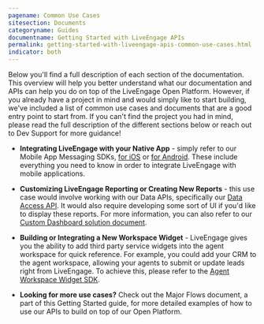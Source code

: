 ```yaml
---
pagename: Common Use Cases
sitesection: Documents
categoryname: Guides
documentname: Getting Started with LiveEngage APIs
permalink: getting-started-with-liveengage-apis-common-use-cases.html
indicator: both
---
```


Below you'll find a full description of each section of the documentation. This overview will help you better understand what our documentation and APIs can help you do on top of the LiveEngage Open Platform. However, if you already have a project in mind and would simply like to start building, we've included a list of common use cases and documents that are a good entry point to start from. If you can't find the project you had in mind, please read the full description of the different sections below or reach out to Dev Support for more guidance!

* **Integrating LiveEngage with your Native App** - simply refer to our Mobile App Messaging SDKs, [for iOS](consumer-experience-ios-sdk-overview.html) or [for Android](android-overview.html). These include everything you need to know in order to integrate LiveEngage with mobile applications.

* **Customizing LiveEngage Reporting or Creating New Reports** - this use case would involve working with our Data APIs, specifically our [Data Access API](data-data-access-overview.html). It would also require developing some sort of UI if you'd like to display these reports. For more information, you can also refer to our [Custom Dashboard solution document](products-data-custom-dashboard-overview.html).

* **Building or Integrating a New Workspace Widget** - LiveEngage gives you the ability to add third party service widgets into the agent workspace for quick reference. For example, you could add your CRM to the agent workspace, allowing your agents to submit or update leads right from LiveEngage. To achieve this, please refer to the [Agent Workspace Widget SDK](agent-workspace-sdk-overview.html).

* **Looking for more use cases?** Check out the Major Flows document, a part of this Getting Started guide, for more detailed  examples of how to use our APIs to build on top of our Open Platform.
